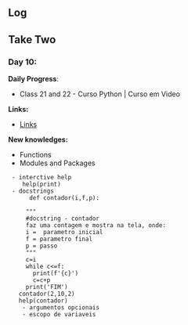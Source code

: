 

## Log


## Take Two

### Day 10:

**Daily Progress**: 
- Class 21 and 22 - Curso Python | Curso em Video 

**Links:** 
- [Links](https://www.youtube.com/watch?v=s3r8_Aug4y8&list=PLvE-ZAFRgX8hnECDn1v9HNTI71veL3oW0&index=130)

**New knowledges:** 
- Functions
- Modules and Packages

```
 - interctive help 
    help(print)
 - docstrings 
      def contador(i,f,p):

     """
     #docstring - contador
     faz uma contagem e mostra na tela, onde:
     i =  parametro inicial
     f = parametro final
     p = passo
     """
     c=i
     while c<=f:
       print(f'{c}')
       c=c+p
     print('FIM')
   contador(2,10,2)
   help(contador)
    - argumentos opcionais 
    - escopo de variaveis


```
